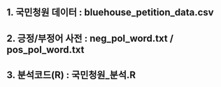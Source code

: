 ## 1. 국민청원 데이터 : bluehouse_petition_data.csv
## 2. 긍정/부정어 사전 : neg_pol_word.txt / pos_pol_word.txt
## 3. 분석코드(R) : 국민청원_분석.R
